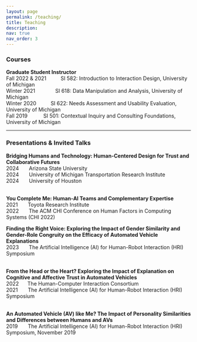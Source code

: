 ```yaml
---
layout: page
permalink: /teaching/
title: Teaching
description: 
nav: true
nav_order: 3
---
```

### Courses
**Graduate Student Instructor** <br />
Fall 2022 & 2021 &nbsp;&nbsp;&nbsp;&nbsp;&nbsp;&nbsp;&nbsp;&nbsp; SI 582: Introduction to Interaction Design, University of Michigan<br />
Winter 2021 &nbsp;&nbsp;&nbsp;&nbsp;&nbsp;&nbsp;&nbsp;&nbsp;&nbsp;&nbsp;&nbsp;&nbsp; SI 618: Data Manipulation and Analysis, University of Michigan<br />
Winter 2020 &nbsp;&nbsp;&nbsp;&nbsp;&nbsp;&nbsp;&nbsp;&nbsp; SI 622: Needs Assessment and Usability Evaluation, University of Michigan<br />
Fall 2019 &nbsp;&nbsp;&nbsp;&nbsp;&nbsp;&nbsp;&nbsp;&nbsp;&nbsp; SI 501: Contextual Inquiry and Consulting Foundations, University of Michigan<br />

***
### Presentations & Invited Talks
**Bridging Humans and Technology: Human-Centered Design for Trust and Collaborative Futures** <br />
2024 &nbsp;&nbsp;&nbsp;&nbsp;&nbsp; Arizona State University<br />
2024 &nbsp;&nbsp;&nbsp;&nbsp;&nbsp; University of Michigan Transportation Research Institute<br />
2024 &nbsp;&nbsp;&nbsp;&nbsp;&nbsp; University of Houston<br />
 <br />
 
**You Complete Me: Human-AI Teams and Complementary Expertise** <br />
2021 &nbsp;&nbsp;&nbsp;&nbsp;&nbsp; Toyota Research Institute<br />
2022 &nbsp;&nbsp;&nbsp;&nbsp;&nbsp; The ACM CHI Conference on Human Factors in Computing Systems (CHI 2022)
 <br />
 
**Finding the Right Voice: Exploring the Impact of Gender Similarity and Gender-Role Congruity on the Efficacy of Automated Vehicle Explanations**<br />
2023 &nbsp;&nbsp;&nbsp;&nbsp;&nbsp; The Artificial Intelligence (AI) for Human-Robot Interaction (HRI) Symposium<br />
<br />

**From the Head or the Heart? Exploring the Impact of Explanation on Cognitive and Affective Trust in Automated Vehicles**<br />
2022 &nbsp;&nbsp;&nbsp;&nbsp;&nbsp;The Human-Computer Interaction Consortium<br />
2021 &nbsp;&nbsp;&nbsp;&nbsp;&nbsp; The Artificial Intelligence (AI) for Human-Robot Interaction (HRI) Symposium<br />
 <br />

**An Automated Vehicle (AV) like Me? The Impact of Personality Similarities and Differences between Humans and AVs**<br />
2019 &nbsp;&nbsp;&nbsp;&nbsp;&nbsp; The Artificial Intelligence (AI) for Human-Robot Interaction (HRI) Symposium, November 2019<br />



